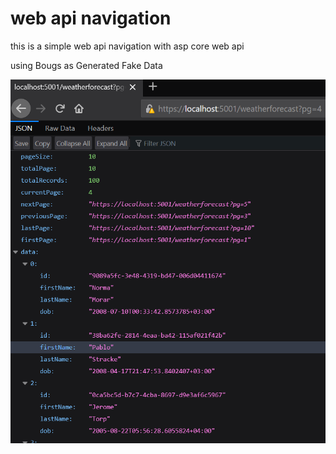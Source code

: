 # web api navigation

this is a simple web api navigation with asp core web api

using Bougs as Generated Fake Data 

![result](result.png)
